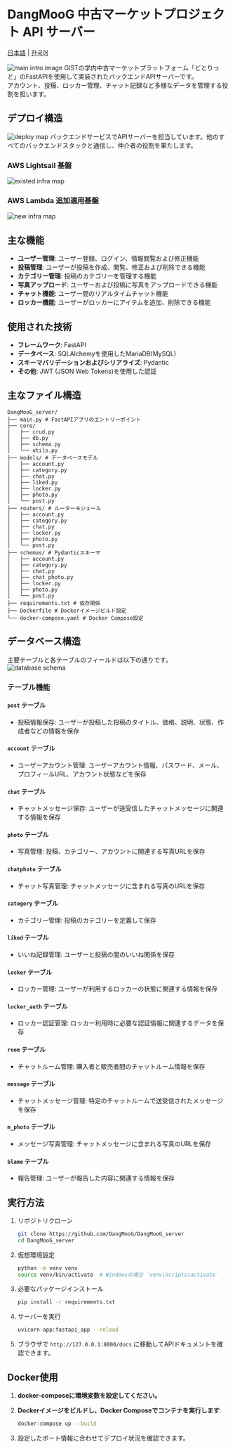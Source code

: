 # DangMooG 中古マーケットプロジェクト API サーバー
[日本語](./README_JP.md)  |  [한국어](./README.md)

![main intro image](./readme_img/main.png)
GISTの学内中古マーケットプラットフォーム「どとりっと」のFastAPIを使用して実装されたバックエンドAPIサーバーです。
<br>アカウント、投稿、ロッカー管理、チャット記録など多様なデータを管理する役割を担います。

## デプロイ構造
![deploy map](./readme_img/architecture.png)
バックエンドサービスでAPIサーバーを担当しています。他のすべてのバックエンドスタックと通信し、仲介者の役割を果たします。
### AWS Lightsail 基盤
![existed infra map](./readme_img/existed_deploy.png)
### AWS Lambda 追加適用基盤
![new infra map](./readme_img/new_deploy.png)

## 主な機能
- **ユーザー管理**: ユーザー登録、ログイン、情報閲覧および修正機能
- **投稿管理**: ユーザーが投稿を作成、閲覧、修正および削除できる機能
- **カテゴリー管理**: 投稿のカテゴリーを管理する機能
- **写真アップロード**: ユーザーおよび投稿に写真をアップロードできる機能
- **チャット機能**: ユーザー間のリアルタイムチャット機能
- **ロッカー機能**: ユーザーがロッカーにアイテムを追加、削除できる機能

## 使用された技術
- **フレームワーク**: FastAPI
- **データベース**: SQLAlchemyを使用したMariaDB(MySQL)
- **スキーマバリデーションおよびシリアライズ**: Pydantic
- **その他**: JWT (JSON Web Tokens)を使用した認証

## 主なファイル構造
```
DangMooG_server/
├── main.py # FastAPIアプリのエントリーポイント
├── core/
│   ├── crud.py
│   ├── db.py
│   ├── schema.py
│   └── utils.py
├── models/ # データベースモデル
│   ├── account.py
│   ├── category.py
│   ├── chat.py
│   ├── liked.py
│   ├── locker.py
│   ├── photo.py
│   └── post.py
├── routers/ # ルーターモジュール
│   ├── account.py
│   ├── category.py
│   ├── chat.py
│   ├── locker.py
│   ├── photo.py
│   └── post.py
├── schemas/ # Pydanticスキーマ
│   ├── account.py
│   ├── category.py
│   ├── chat.py
│   ├── chat_photo.py
│   ├── locker.py
│   ├── photo.py
│   └── post.py
├── requirements.txt # 依存関係
├── Dockerfile # Dockerイメージビルド設定
└── docker-compose.yaml # Docker Compose設定
```

## データベース構造
主要テーブルと各テーブルのフィールドは以下の通りです。
![database schema](./readme_img/db_schema.png)

### テーブル機能

#### `post` テーブル
- 投稿情報保存: ユーザーが投稿した投稿のタイトル、価格、説明、状態、作成者などの情報を保存

#### `account` テーブル
- ユーザーアカウント管理: ユーザーアカウント情報、パスワード、メール、プロフィールURL、アカウント状態などを保存

#### `chat` テーブル
- チャットメッセージ保存: ユーザーが送受信したチャットメッセージに関連する情報を保存

#### `photo` テーブル
- 写真管理: 投稿、カテゴリー、アカウントに関連する写真URLを保存

#### `chatphoto` テーブル
- チャット写真管理: チャットメッセージに含まれる写真のURLを保存

#### `category` テーブル
- カテゴリー管理: 投稿のカテゴリーを定義して保存

#### `liked` テーブル
- いいね記録管理: ユーザーと投稿の間のいいね関係を保存

#### `locker` テーブル
- ロッカー管理: ユーザーが利用するロッカーの状態に関連する情報を保存

#### `locker_auth` テーブル
- ロッカー認証管理: ロッカー利用時に必要な認証情報に関連するデータを保存

#### `room` テーブル
- チャットルーム管理: 購入者と販売者間のチャットルーム情報を保存

#### `message` テーブル
- チャットメッセージ管理: 特定のチャットルームで送受信されたメッセージを保存

#### `m_photo` テーブル
- メッセージ写真管理: チャットメッセージに含まれる写真のURLを保存

#### `blame` テーブル
- 報告管理: ユーザーが報告した内容に関連する情報を保存

## 実行方法

1. リポジトリクローン
    ```bash
    git clone https://github.com/DangMooG/DangMooG_server
    cd DangMooG_server
    ```

2. 仮想環境設定
    ```bash
    python -m venv venv
    source venv/bin/activate  # Windowsの場合 `venv\Scripts\activate`
    ```

3. 必要なパッケージインストール
    ```bash
    pip install -r requirements.txt
    ```

4. サーバーを実行
    ```bash
    uvicorn app:fastapi_app --reload
    ```

5. ブラウザで `http://127.0.0.1:8000/docs` に移動してAPIドキュメントを確認できます。

## Docker使用

1. **docker-composeに環境変数を設定してください。**

2. **Dockerイメージをビルドし、Docker Composeでコンテナを実行します**:
   ```bash
   docker-compose up --build

3. 設定したポート情報に合わせてデプロイ状況を確認できます。
